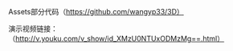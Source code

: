 Assets部分代码（https://github.com/wangyp33/3D）

演示视频链接：（http://v.youku.com/v_show/id_XMzU0NTUxODMzMg==.html）
